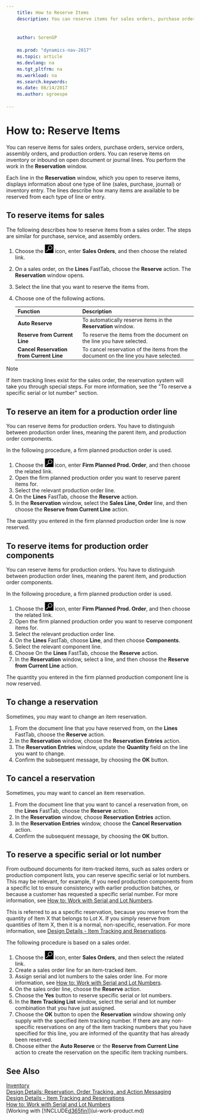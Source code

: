 ```yaml
---
    title: How to Reserve Items
    description: You can reserve items for sales orders, purchase orders, and production orders. You can reserve items on inventory or inbound on open document lines.
    
     
    author: SorenGP

    ms.prod: "dynamics-nav-2017"
    ms.topic: article
    ms.devlang: na
    ms.tgt_pltfrm: na
    ms.workload: na
    ms.search.keywords:
    ms.date: 08/14/2017
    ms.author: sgroespe

---
```

# How to: Reserve Items
You can reserve items for sales orders, purchase orders, service orders, assembly orders, and production orders. You can reserve items on inventory or inbound on open document or journal lines. You perform the work in the **Reservation** window.

Each line in the **Reservation** window, which you open to reserve items, displays information about one type of line (sales, purchase, journal) or inventory entry. The lines describe how many items are available to be reserved from each type of line or entry.

## To reserve items for sales
The following describes how to reserve items from a sales order. The steps are similar for purchase, service, and assembly orders.  
1.  Choose the ![Search for Page or Report](media/ui-search/search_small.png "Search for Page or Report icon") icon, enter **Sales Orders**, and then choose the related link.  
2.  On a sales order, on the **Lines** FastTab, choose the **Reserve** action. The **Reservation** window opens.  
3. Select the line that you want to reserve the items from.  
4. Choose one of the following actions.  

    |**Function**|**Description**|
    |------------------|---------------------|  
    |**Auto Reserve**|To automatically reserve items in the **Reservation** window.|  
    |**Reserve from Current Line**|To reserve the items from the document on the line you have selected.|  
    |**Cancel Reservation from Current Line**|To cancel reservation of the items from the document on the line you have selected.|

> [!NOTE]  
>  If item tracking lines exist for the sales order, the reservation system will take you through special steps. For more information, see the "To reserve a specific serial or lot number" section.  

## To reserve an item for a production order line  
You can reserve items for production orders. You have to distinguish between production order lines, meaning the parent item, and production order components.

In the following procedure, a firm planned production order is used.   
1. Choose the ![Search for Page or Report](media/ui-search/search_small.png "Search for Page or Report icon") icon, enter **Firm Planned Prod. Order**, and then choose the related link.  
2. Open the firm planned production order you want to reserve parent items for.  
3. Select the relevant production order line.  
4. On the **Lines** FastTab, choose the **Reserve** action.
5. In the **Reservation** window, select the **Sales Line, Order** line, and then choose the **Reserve from Current Line** action.  

The quantity you entered in the firm planned production order line is now reserved.

## To reserve items for production order components  
You can reserve items for production orders. You have to distinguish between production order lines, meaning the parent item, and production order components.

In the following procedure, a firm planned production order is used.    
1. Choose the ![Search for Page or Report](media/ui-search/search_small.png "Search for Page or Report icon") icon, enter **Firm Planned Prod. Order**, and then choose the related link.  
2. Open the firm planned production order you want to reserve component items for.  
3. Select the relevant production order line.  
4. On the **Lines** FastTab, choose **Line**, and then choose **Components**.  
5. Select the relevant component line.  
6. Choose On the **Lines** FastTab, choose the **Reserve** action.  
7. In the **Reservation** window, select a line, and then choose the **Reserve from Current Line** action.  

The quantity you entered in the firm planned production component line is now reserved.

## To change a reservation  
Sometimes, you may want to change an item reservation.   
1. From the document line that you have reserved from, on the **Lines** FastTab, choose the **Reserve** action.  
2. In the **Reservation** window, choose the **Reservation Entries** action.
3. The **Reservation Entries** window, update the **Quantity** field on the line you want to change.
4. Confirm the subsequent message, by choosing the **OK** button.

## To cancel a reservation  
Sometimes, you may want to cancel an item reservation.   
1. From the document line that you want to cancel a reservation from, on the **Lines** FastTab, choose the **Reserve** action.  
2. In the **Reservation** window, choose **Reservation Entries** action.  
3.  In the **Reservation Entries** window, choose the **Cancel Reservation** action.  
4.  Confirm the subsequent message, by choosing the **OK** button.  

## To reserve a specific serial or lot number  
From outbound documents for item-tracked items, such as sales orders or production component lists, you can reserve specific serial or lot numbers. This may be relevant, for example, if you need production components from a specific lot to ensure consistency with earlier production batches, or because a customer has requested a specific serial number. For more information, see [How to: Work with Serial and Lot Numbers](inventory-how-work-item-tracking.md).

This is referred to as a specific reservation, because you reserve from the quantity of  Item X that belongs to Lot X. If you simply reserve from quantities of Item X, then it is a normal, non-specific, reservation. For more information, see [Design Details - Item Tracking and Reservations](design-details-item-tracking-and-reservations.md).

The following procedure is based on a sales order.    
1. Choose the ![Search for Page or Report](media/ui-search/search_small.png "Search for Page or Report icon") icon, enter **Sales Orders**, and then select the related link.  
2. Create a sales order line for an item-tracked item.  
3. Assign serial and lot numbers to the sales order line. For more information, see [How to: Work with Serial and Lot Numbers](inventory-how-work-item-tracking.md).
4. On the sales order line, choose the **Reserve** action.  
5. Choose the **Yes** button to reserve specific serial or lot numbers.  
6. In the   **Item Tracking List** window, select the serial and lot number combination that you have just assigned.  
7. Choose the **OK** button to open the **Reservation** window showing only supply with the specified item tracking number. If there are any non-specific reservations on any of the item tracking numbers that you have specified for this line, you are informed of the quantity that has already been reserved.  
8. Choose either the **Auto Reserve** or the **Reserve from Current Line** action to create the reservation on the specific item tracking numbers.

## See Also
[Inventory](inventory-manage-inventory.md)  
[Design Details: Reservation, Order Tracking, and Action Messaging](design-details-reservation-order-tracking-and-action-messaging.md)  
[Design Details - Item Tracking and Reservations](design-details-item-tracking-and-reservations.md)  
[How to: Work with Serial and Lot Numbers](inventory-how-work-item-tracking.md)  
[Working with [!INCLUDE[d365fin](includes/d365fin_md.md)]](ui-work-product.md)
